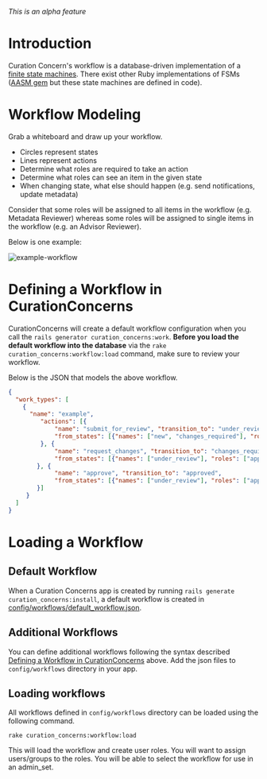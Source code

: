 _This is an alpha feature_

# Introduction

Curation Concern's workflow is a database-driven implementation of a [finite state machines](https://en.wikipedia.org/wiki/Finite-state_machine). There exist other Ruby implementations of FSMs ([AASM gem](https://github.com/aasm/aasm) but these state machines are defined in code).

# Workflow Modeling

Grab a whiteboard and draw up your workflow.

* Circles represent states
* Lines represent actions
* Determine what roles are required to take an action
* Determine what roles can see an item in the given state
* When changing state, what else should happen (e.g. send notifications, update metadata)

Consider that some roles will be assigned to all items in the workflow (e.g. Metadata Reviewer) whereas some roles will be assigned to single items in the workflow (e.g. an Advisor Reviewer).

Below is one example:

![example-workflow](https://cloud.githubusercontent.com/assets/2130/19000926/1eab97e4-8713-11e6-9edc-0599fedca795.png)

# Defining a Workflow in CurationConcerns

CurationConcerns will create a default workflow configuration when you call the `rails generator curation_concerns:work`. **Before you load the default workflow into the database** via the `rake curation_concerns:workflow:load` command, make sure to review your workflow.

Below is the JSON that models the above workflow.

```json
{
  "work_types": [
    {
      "name": "example",
         "actions": [{
             "name": "submit_for_review", "transition_to": "under_review",
             "from_states": [{"names": ["new", "changes_required"], "roles": ["creating_deposit"]}]
         }, {
             "name": "request_changes", "transition_to": "changes_required",
             "from_states": [{"names": ["under_review"], "roles": ["approving_work"]}]
        }, {
             "name": "approve", "transition_to": "approved",
             "from_states": [{"names": ["under_review"], "roles": ["approving_work"]}]
        }]
     }
  ]
}
```

# Loading a Workflow

## Default Workflow

When a Curation Concerns app is created by running `rails generate curation_concerns:install`, a default workflow is created in [config/workflows/default_workflow.json](https://github.com/projecthydra/curation_concerns/blob/master/lib/generators/curation_concerns/templates/workflow.json.erb).

## Additional Workflows

You can define additional workflows following the syntax described [Defining a Workflow in CurationConcerns](#defining-a-workflow-in-curationconcerns) above.  Add the json files to `config/workflows` directory in your app.

## Loading workflows

All workflows defined in `config/workflows` directory can be loaded using the following command.

```
rake curation_concerns:workflow:load
```

This will load the workflow and create user roles.  You will want to assign users/groups to the roles.  You will be able to select the workflow for use in an admin_set.

